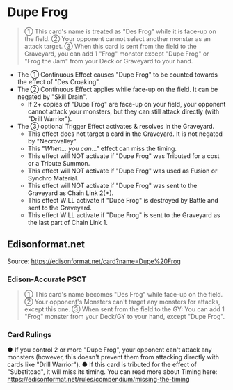 # Dupe Frog

> ① This card's name is treated as "Des Frog" while it is face-up on the field. ② Your opponent cannot select another monster as an attack target. ③ When this card is sent from the field to the Graveyard, you can add 1 "Frog" monster except "Dupe Frog" or "Frog the Jam" from your Deck or Graveyard to your hand.

*   The ① Continuous Effect causes "Dupe Frog" to be counted towards the effect of "Des Croaking".
*   The ② Continuous Effect applies while face-up on the field. It can be negated by "Skill Drain".
    *   If 2+ copies of "Dupe Frog" are face-up on your field, your opponent cannot attack your monsters, but they can still attack directly (with "Drill Warrior").
*   The ③ optional Trigger Effect activates & resolves in the Graveyard.
    *   This effect does not target a card in the Graveyard. It is not negated by "Necrovalley".
    *   This "_When... you can_..." effect can miss the timing.
    *   This effect will NOT activate if "Dupe Frog" was Tributed for a cost or a Tribute Summon.
    *   This effect will NOT activate if "Dupe Frog" was used as Fusion or Synchro Material.
    *   This effect will NOT activate if "Dupe Frog" was sent to the Graveyard as Chain Link 2(+).
    *   This effect WILL activate if "Dupe Frog" is destroyed by Battle and sent to the Graveyard.
    *   This effect WILL activate if "Dupe Frog" is sent to the Graveyard as the last part of Chain Link 1.

## Edisonformat.net

Source: https://edisonformat.net/card?name=Dupe%20Frog

### Edison-Accurate PSCT

> ① This card's name becomes "Des Frog" while face-up on the field.
> ② Your opponent's Monsters can't target any monsters for attacks, except this one.
> ③ When sent from the field to the GY: You can add 1 "Frog" monster from your Deck/GY to your hand, except "Dupe Frog".

### Card Rulings

● If you control 2 or more "Dupe Frog", your opponent can't attack any monsters (however, this doesn't prevent them from attacking directly with cards like "Drill Warrior").
● If this card is tributed for the effect of "Substitoad", it will miss its timing.
You can read more about Timing here:
https://edisonformat.net/rules/compendium/missing-the-timing
            